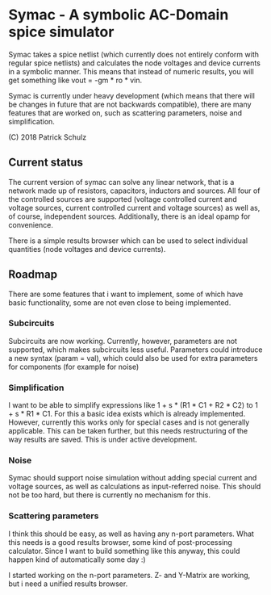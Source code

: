 # Symac - A symbolic AC-Domain spice simulator
Symac takes a spice netlist (which currently does not entirely conform with regular spice netlists) and calculates the node voltages and device currents in a symbolic manner. 
This means that instead of numeric results, you will get something like vout = -gm * ro * vin.

Symac is currently under heavy development (which means that there will be changes in future that are not backwards compatible), there are many features that are worked on, 
such as scattering parameters, noise and simplification.

(C) 2018 Patrick Schulz

## Current status
The current version of symac can solve any linear network, that is a network made up of resistors, capacitors, inductors and sources. 
All four of the controlled sources are supported (voltage controlled current and voltage sources, current controlled current and voltage sources) as well as, of course, independent sources. 
Additionally, there is an ideal opamp for convenience.

There is a simple results browser which can be used to select individual quantities (node voltages and device currents).

## Roadmap
There are some features that i want to implement, some of which have basic functionality, some are not even close to being implemented.
### Subcircuits
Subcircuits are now working. Currently, however, parameters are not supported, which makes subcircuits less useful. Parameters could introduce a new syntax (param = val), which could also be used for
extra parameters for components (for example for noise)
### Simplification
I want to be able to simplify expressions like 1 + s * (R1 * C1 + R2 * C2) to 1 + s * R1 * C1. For this a basic idea exists which is already implemented. However, currently this works only for special cases
and is not generally applicable. This can be taken further, but this needs restructuring of the way results are saved. This is under active development.
### Noise
Symac should support noise simulation without adding special current and voltage sources, as well as calculations as input-referred noise. This should not be too hard, but there is currently no mechanism 
for this.
### Scattering parameters
I think this should be easy, as well as having any n-port parameters. What this needs is a good results browser, some kind of post-processing calculator. Since I want to build something like this anyway,
this could happen kind of automatically some day :)

I started working on the n-port parameters. Z- and Y-Matrix are working, but i need a unified results browser.
